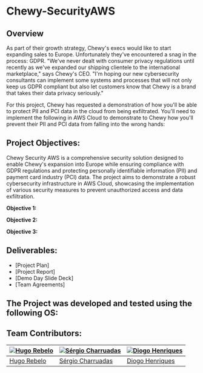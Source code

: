 # Chewy-SecurityAWS

## Overview

As part of their growth strategy, Chewy's execs would like to start expanding sales to Europe. Unfortunately they've encountered a snag in the process: GDPR. "We've never dealt with consumer privacy regulations until recently as we've expanded our shipping clientele to the international marketplace," says Chewy's CEO. "I'm hoping our new cybersecurity consultants can implement some systems and processes that will not only keep us GDPR compliant but also let customers know that Chewy is a brand that takes their data privacy seriously."

For this project, Chewy has requested a demonstration of how you'll be able to protect PII and PCI data in the cloud from being exfiltrated. You'll need to implement the following in AWS Cloud to demonstrate to Chewy how you'll prevent their PII and PCI data from falling into the wrong hands:

## Project Objectives:

Chewy Security AWS is a comprehensive security solution designed to enable Chewy's expansion into Europe while ensuring compliance with GDPR regulations and protecting personally identifiable information (PII) and payment card industry (PCI) data. The project aims to demonstrate a robust cybersecurity infrastructure in AWS Cloud, showcasing the implementation of various security measures to prevent unauthorized access and data exfiltration.

**Objective 1:** 

**Objective 2:** 

**Objective 3:** 

## Deliverables:

- [Project Plan]
- [Project Report]
- [Demo Day Slide Deck]
- [Team Agreements]

## The Project was developed and tested using the following OS:

## Team Contributors:

| [![Hugo Rebelo](https://avatars.githubusercontent.com/u/122793759?v=4&s=144)](https://github.com/birlzhimself) | [![Sérgio Charruadas](https://avatars.githubusercontent.com/u/20626461?v=4&s=144)](https://github.com/itzvenom) | [![Diogo Henriques](https://avatars.githubusercontent.com/u/125299195?v=4&s=144)](https://github.com/diohen90) |
|---|---|---|
| [Hugo Rebelo](https://github.com/birlzhimself) | [Sérgio Charruadas](https://github.com/itzvenom) | [Diogo Henriques](https://github.com/diohen90) |
